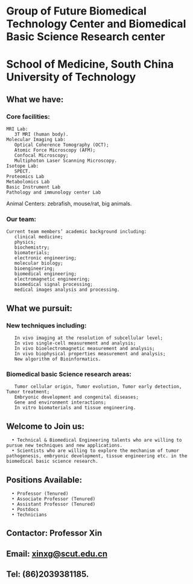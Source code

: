 # Group of Future Biomedical Technology Center and Biomedical Basic Science Research center

# School of Medicine, South China University of Technology

## What we have:
### Core facilities:
    MRI Lab:   
       3T MRI (human body).  
    Molecular Imaging Lab:   
       Optical Coherence Tomography (OCT);  
       Atomic Force Microscopy (AFM);  
       Confocal Microscopy;  
       Multiphoton Laser Scanning Microscopy.   
    Isotope Lab:   
       SPECT.   
    Proteomics Lab  
    Metabolomics Lab  
    Basic Instrument Lab  
    Pathology and immunology center Lab

Animal Centers: zebrafish, mouse/rat, big animals.

### Our team:
    Current team members’ academic background including: 
       clinical medicine;  
       physics;  
       biochemistry;   
       biomaterials;   
       electronic engineering;   
       molecular biology;   
       bioengineering;   
       biomedical engineering;   
       electromagnetic engineering;   
       biomedical signal processing;   
       medical images analysis and processing.  

## What we pursuit:
### New techniques including: 
       In vivo imaging at the resolution of subcellular level;
       In vivo single-cell measurement and analysis;
       In vivo bioelectromagnetic measurement and analysis;
       In vivo biophysical properties measurement and analysis;
       New algorithm of Bioinformatics. 
### Biomedical basic Science research areas: 
       Tumor cellular origin, Tumor evolution, Tumor early detection, Tumor treatment;
       Embryonic development and congenital diseases;
       Gene and environment interactions;
       In vitro biomaterials and tissue engineering.

## Welcome to Join us:  
      •	Technical & Biomedical Engineering talents who are willing to pursue new techniques and new applications.  
      •	Scientists who are willing to explore the mechanism of tumor pathogenesis, embryonic development, tissue engineering etc. in the biomedical basic science research.  

## Positions Available:  
      •	Professor (Tenured)  
      •	Associate Professor (Tenured)  
      •	Assistant Professor (Tenured)  
      •	Postdocs    
      •	Technicians  

## Contactor: Professor Xin  
## Email: xinxg@scut.edu.cn  
## Tel: (86)2039381185.  

